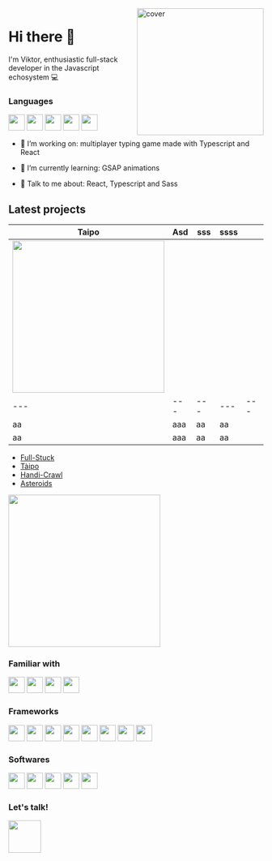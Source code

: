 <img align="right" width="250px" src="https://cdn.dribbble.com/users/2054184/screenshots/5426945/computer-flat-design.gif" alt="cover" />

# Hi there 👋

I'm Viktor, enthusiastic full-stack developer in the Javascript echosystem 💻

### Languages

<p>
  <img width ='32px' src ='https://raw.githubusercontent.com/rahulbanerjee26/githubAboutMeGenerator/main/icons/typescript.svg'>
  <img width ='32px' src ='https://raw.githubusercontent.com/rahulbanerjee26/githubAboutMeGenerator/main/icons/html.svg'>
  <img width ='32px' src ='https://raw.githubusercontent.com/rahulbanerjee26/githubAboutMeGenerator/main/icons/css.svg'>
  <img width ='32px' src ='https://raw.githubusercontent.com/rahulbanerjee26/githubAboutMeGenerator/main/icons/javascript.svg'>
  <img width ='32px' src ='https://raw.githubusercontent.com/rahulbanerjee26/githubAboutMeGenerator/main/icons/sass.svg'>
</p>



- 🔭 I’m working on: multiplayer typing game made with Typescript and React

- 🌱 I’m currently learning: GSAP animations 

- 💬 Talk to me about: React, Typescript and Sass 

## Latest projects

|  Taipo |Asd   | sss  |ssss   |   |
|---|---|---|---|---|
|<img width="300px" src="https://camo.githubusercontent.com/051d0968aa830aaef953937b54dd80b062e58d1afea40381be36d807b480a032/68747470733a2f2f6d656469612e67697068792e636f6d2f6d656469612f627667536370746e574942386a576c536f782f736f757263652e676966">   |   |   |   |   |
|---|---|---|---|---|
|  aa |aaa   | aa  |  aa |   |
|  aa |aaa   | aa  |  aa |   |


- [Full-Stuck](http://full-stuck.com)
- [Tàipo](https://github.com/vikvikvr/taipo)
- [Handi-Crawl](https://github.com/vikvikvr/HandiCrawl)
- [Asteroids](https://github.com/vikvikvr/asteroids)

<a href="https://github.com/vikvikvr/asteroids">
   <img width="300px" src="https://camo.githubusercontent.com/051d0968aa830aaef953937b54dd80b062e58d1afea40381be36d807b480a032/68747470733a2f2f6d656469612e67697068792e636f6d2f6d656469612f627667536370746e574942386a576c536f782f736f757263652e676966">
</a>

### Familiar with

<p>
  <img width ='32px' src ='https://raw.githubusercontent.com/rahulbanerjee26/githubAboutMeGenerator/main/icons/python.svg'>
  <img width ='32px' src ='https://raw.githubusercontent.com/rahulbanerjee26/githubAboutMeGenerator/main/icons/c.svg'>
  <img width ='32px' src ='https://raw.githubusercontent.com/rahulbanerjee26/githubAboutMeGenerator/main/icons/java.svg'>
  <img width ='32px' src ='https://raw.githubusercontent.com/rahulbanerjee26/githubAboutMeGenerator/main/icons/go.svg'>   
</p>

### Frameworks

<p>
   <img width ='32px' src ='https://raw.githubusercontent.com/rahulbanerjee26/githubAboutMeGenerator/main/icons/reactjs.svg'>   
   <img width ='32px' src ='https://raw.githubusercontent.com/rahulbanerjee26/githubAboutMeGenerator/main/icons/redux.svg'>
   <img width ='32px' src ='https://raw.githubusercontent.com/rahulbanerjee26/githubAboutMeGenerator/main/icons/angularjs.svg'>
   <img width ='32px' src ='https://raw.githubusercontent.com/rahulbanerjee26/githubAboutMeGenerator/main/icons/jest.svg'>
   <img width ='32px' src ='https://raw.githubusercontent.com/rahulbanerjee26/githubAboutMeGenerator/main/icons/nodejs.svg'>
   <img width ='32px' src ='https://raw.githubusercontent.com/rahulbanerjee26/githubAboutMeGenerator/main/icons/express.svg'>
   <img width ='32px' src ='https://raw.githubusercontent.com/rahulbanerjee26/githubAboutMeGenerator/main/icons/mongodb.svg'>
   <img width ='32px' src ='https://raw.githubusercontent.com/rahulbanerjee26/githubAboutMeGenerator/main/icons/firebase.svg'>
</p>

### Softwares
  
<p>
  <img width ='32px' src ='https://raw.githubusercontent.com/rahulbanerjee26/githubAboutMeGenerator/main/icons/git.svg'>
  <img width ='32px' src ='https://raw.githubusercontent.com/rahulbanerjee26/githubAboutMeGenerator/main/icons/postman.svg'>
  <img width ='32px' src ='https://raw.githubusercontent.com/rahulbanerjee26/githubAboutMeGenerator/main/icons/figma.svg'>
  <img width ='32px' src ='https://raw.githubusercontent.com/rahulbanerjee26/githubAboutMeGenerator/main/icons/xd.svg'> 
  <img width ='32px' src ='https://raw.githubusercontent.com/rahulbanerjee26/githubAboutMeGenerator/main/icons/photoshop.svg'> 
 
</p>

### Let's talk!

<a href="mailto:ricchiuto.viktor@gmail.com">
  <img width="64px" src="https://media.giphy.com/media/xUOwGhauv1d6nceRbi/giphy-downsized.gif">
</a>
